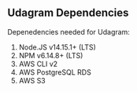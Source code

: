 ## Udagram Dependencies

Depenedencies needed for Udagram:

1. Node.JS v14.15.1+ (LTS)
2. NPM v6.14.8+ (LTS)
3. AWS CLI v2
4. AWS PostgreSQL RDS
5. AWS S3
